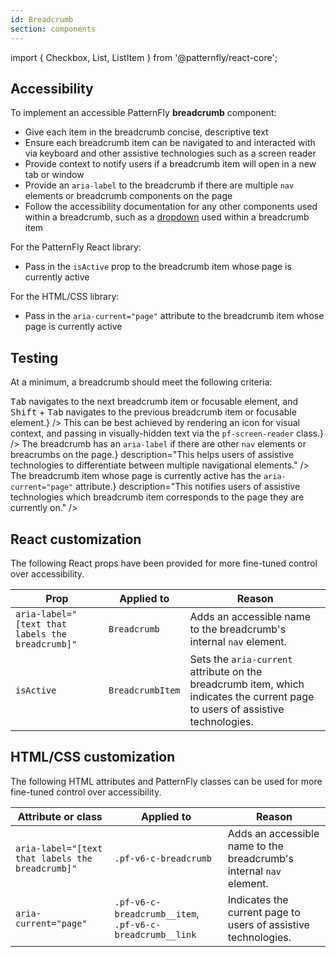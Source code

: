 ```yaml
---
id: Breadcrumb
section: components
---
```



import { Checkbox, List, ListItem } from '@patternfly/react-core';

## Accessibility

To implement an accessible PatternFly **breadcrumb** component:

- Give each item in the breadcrumb concise, descriptive text
- Ensure each breadcrumb item can be navigated to and interacted with via keyboard and other assistive technologies such as a screen reader
- Provide context to notify users if a breadcrumb item will open in a new tab or window
- Provide an `aria-label` to the breadcrumb if there are multiple `nav` elements or breadcrumb components on the page
- Follow the accessibility documentation for any other components used within a breadcrumb, such as a [dropdown](/components/dropdown) used within a breadcrumb item

For the PatternFly React library:

- Pass in the `isActive` prop to the breadcrumb item whose page is currently active

For the HTML/CSS library:

- Pass in the `aria-current="page"` attribute to the breadcrumb item whose page is currently active

## Testing

At a minimum, a breadcrumb should meet the following criteria:

<List isPlain>
  <ListItem>
    <Checkbox id="breadcrumb-a11y-checkbox-1" label="Each breadcrumb item has descriptive text." />
  </ListItem>
  <ListItem>
    <Checkbox id="breadcrumb-a11y-checkbox-2" label="Standard keyboard navigation can be used to navigate between each breadcrumb item or other focusable elements." description={<span><kbd>Tab</kbd> navigates to the next breadcrumb item or focusable element, and <kbd>Shift</kbd> + <kbd>Tab</kbd> navigates to the previous breadcrumb item or focusable element.</span>} />
  </ListItem>
  <ListItem>
    <Checkbox id="breadcrumb-a11y-checkbox-3" label="Users are able to tell whether a breadcrumb item will open in a new tab or window." description={<span>This can be best achieved by rendering an icon for visual context, and passing in visually-hidden text via the <code className="ws-code">pf-screen-reader</code> class.</span>} />
  </ListItem>
  <ListItem>
    <Checkbox id="breadcrumb-a11y-checkbox-4" label={<span>The breadcrumb has an <code className="ws-code">aria-label</code> if there are other <code className="ws-code">nav</code> elements or breacrumbs on the page.</span>} description="This helps users of assistive technologies to differentiate between multiple navigational elements." />
  </ListItem>
  <ListItem>
    <Checkbox id="breadcrumb-a11y-checkbox-5" label="Any other components used within a breadcrumb follow their own accessibility documentation." />
  </ListItem>
  <ListItem>
    <Checkbox id="breadcrumb-a11y-checkbox-6" label={<span>The breadcrumb item whose page is currently active has the <code className="ws-code">aria-current="page"</code> attribute.</span>} description="This notifies users of assistive technologies which breadcrumb item corresponds to the page they are currently on." />
  </ListItem>
</List>

## React customization

The following React props have been provided for more fine-tuned control over accessibility.

| Prop | Applied to | Reason | 
|---|---|---|
| `aria-label="[text that labels the breadcrumb]"` | `Breadcrumb` | Adds an accessible name to the breadcrumb's internal `nav` element. |
| `isActive` | `BreadcrumbItem` | Sets the `aria-current` attribute on the breadcrumb item, which indicates the current page to users of assistive technologies. |

## HTML/CSS customization

The following HTML attributes and PatternFly classes can be used for more fine-tuned control over accessibility.

| Attribute or class | Applied to | Reason | 
|---|---|---|
| `aria-label="[text that labels the breadcrumb]"` | `.pf-v6-c-breadcrumb` | Adds an accessible name to the breadcrumb's internal `nav` element. |
| `aria-current="page"` | `.pf-v6-c-breadcrumb__item`, `.pf-v6-c-breadcrumb__link` | Indicates the current page to users of assistive technologies. |


